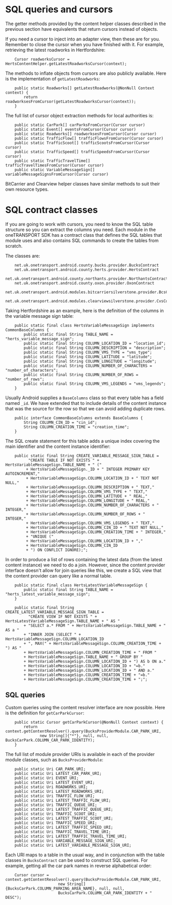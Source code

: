 SQL queries and cursors
=======================

The getter methods provided by the content helper classes described in the
previous section have equivalents that return cursors instead of objects.

If you need a cursor to inject into an adapter view, then these are for you.
Remember to close the cursor when you have finished with it.  For example,
retrieving the latest roadworks in Hertfordshire:

        Cursor roadworksCursor = HertsContentHelper.getLatestRoadworksCursor(context);

The methods to inflate objects from cursors are also publicly available.
Here is the implementation of `getLatestRoadworks`:

        public static Roadworks[] getLatestRoadworks(@NonNull Context context) {
            return roadworksesFromCursor(getLatestRoadworksCursor(context));
        }

The full list of cursor object extraction methods for local authorities is:

        public static CarPark[] carParksFromCursor(Cursor cursor)
        public static Event[] eventsFromCursor(Cursor cursor)
        public static Roadworks[] roadworksesFromCursor(Cursor cursor)
        public static TrafficFlow[] trafficFlowsFromCursor(Cursor cursor)
        public static TrafficScoot[] trafficScootsFromCursor(Cursor cursor)
        public static TrafficSpeed[] trafficSpeedsFromCursor(Cursor cursor)
        public static TrafficTravelTime[] trafficTravelTimesFromCursor(Cursor cursor)
        public static VariableMessageSign[] variableMessageSignsFromCursor(Cursor cursor)

BitCarrier and Clearview helper classes have similar methods to suit their own
resource types.

# SQL contract classes

If you are going to work with cursors, you need to know the SQL table
structure so you can extract the columns you need.  Each module in the
oneTRANSPORT SDK has a contract class that defines the SQL tables that module
uses and also contains SQL commands to create the tables from scratch.

The classes are:

        net.uk.onetransport.android.county.bucks.provider.BucksContract
        net.uk.onetransport.android.county.herts.provider.HertsContract
        net.uk.onetransport.android.county.northants.provider.NorthantsContract
        net.uk.onetransport.android.county.oxon.provider.OxonContract
        net.uk.onetransport.android.modules.bitcarriersilverstone.provider.BcsContract
        net.uk.onetransport.android.modules.clearviewsilverstone.provider.CvsContract

Taking Hertfordshire as an example, here is the definition of the columns in
the variable message sign table:

        public static final class HertsVariableMessageSign implements CommonBaseColumns {
            public static final String TABLE_NAME = "herts_variable_message_sign";
            public static final String COLUMN_LOCATION_ID = "location_id";
            public static final String COLUMN_DESCRIPTION = "description";
            public static final String COLUMN_VMS_TYPE = "vms_type";
            public static final String COLUMN_LATITUDE = "latitude";
            public static final String COLUMN_LONGITUDE = "longitude";
            public static final String COLUMN_NUMBER_OF_CHARACTERS = "number_of_characters";
            public static final String COLUMN_NUMBER_OF_ROWS = "number_of_rows";
            public static final String COLUMN_VMS_LEGENDS = "vms_legends";
        }

Usually Android supplies a `BaseColumns` class so that every table has a
field named `_id`.  We have extended that to include details of the content
instance that was the source for the row so that we can avoid adding
duplicate rows.

        public interface CommonBaseColumns extends BaseColumns {
            String COLUMN_CIN_ID = "cin_id";
            String COLUMN_CREATION_TIME = "creation_time";
        }

The SQL create statement for this table adds a unique index covering the
main identifier and the content instance identifier:

        public static final String CREATE_VARIABLE_MESSAGE_SIGN_TABLE =
              "CREATE TABLE IF NOT EXISTS " + HertsVariableMessageSign.TABLE_NAME + " ("
             + HertsVariableMessageSign._ID + " INTEGER PRIMARY KEY AUTOINCREMENT,"
             + HertsVariableMessageSign.COLUMN_LOCATION_ID + " TEXT NOT NULL,"
             + HertsVariableMessageSign.COLUMN_DESCRIPTION + " TEXT,"
             + HertsVariableMessageSign.COLUMN_VMS_TYPE + " TEXT,"
             + HertsVariableMessageSign.COLUMN_LATITUDE + " REAL,"
             + HertsVariableMessageSign.COLUMN_LONGITUDE + " REAL,"
             + HertsVariableMessageSign.COLUMN_NUMBER_OF_CHARACTERS + " INTEGER,"
             + HertsVariableMessageSign.COLUMN_NUMBER_OF_ROWS + " INTEGER,"
             + HertsVariableMessageSign.COLUMN_VMS_LEGENDS + " TEXT,"
             + HertsVariableMessageSign.COLUMN_CIN_ID + " TEXT NOT NULL,"
             + HertsVariableMessageSign.COLUMN_CREATION_TIME + " INTEGER,"
             + "UNIQUE ("
             + HertsVariableMessageSign.COLUMN_LOCATION_ID + ","
             + HertsVariableMessageSign.COLUMN_CIN_ID
             + ") ON CONFLICT IGNORE);";

In order to produce a list of rows containing the latest data (from the
latest content instance) we need to do a join.  However, since the content
provider interface doesn't allow for join queries like this, we create a SQL
view that the content provider can query like a normal table.

        public static final class HertsLatestVariableMessageSign {
            public static final String TABLE_NAME = "herts_latest_variable_message_sign";
        }

        public static final String CREATE_LATEST_VARIABLE_MESSAGE_SIGN_TABLE =
              "CREATE VIEW IF NOT EXISTS " + HertsLatestVariableMessageSign.TABLE_NAME + " AS "
            + "SELECT a.* FROM " + HertsVariableMessageSign.TABLE_NAME + " AS a "
            + "INNER JOIN (SELECT " + HertsVariableMessageSign.COLUMN_LOCATION_ID
            + ", MAX(" + HertsVariableMessageSign.COLUMN_CREATION_TIME + ") AS "
            + HertsVariableMessageSign.COLUMN_CREATION_TIME + " FROM "
            + HertsVariableMessageSign.TABLE_NAME + " GROUP BY "
            + HertsVariableMessageSign.COLUMN_LOCATION_ID + ") AS b ON a."
            + HertsVariableMessageSign.COLUMN_LOCATION_ID + "=b."
            + HertsVariableMessageSign.COLUMN_LOCATION_ID + " AND a."
            + HertsVariableMessageSign.COLUMN_CREATION_TIME + "=b."
            + HertsVariableMessageSign.COLUMN_CREATION_TIME + ";";

## SQL queries

Custom queries using the content resolver interface are now possible.  Here
is the definition for `getCarParkCursor`:

        public static Cursor getCarParkCursor(@NonNull Context context) {
            return context.getContentResolver().query(BucksProviderModule.CAR_PARK_URI,
                   new String[]{"*"}, null, null, BucksCarPark.COLUMN_CAR_PARK_IDENTITY);
        }

The full list of module provider URIs is available in each of the provider
module classes, such as `BucksProviderModule`:

        public static Uri CAR_PARK_URI;
        public static Uri LATEST_CAR_PARK_URI;
        public static Uri EVENT_URI;
        public static Uri LATEST_EVENT_URI;
        public static Uri ROADWORKS_URI;
        public static Uri LATEST_ROADWORKS_URI;
        public static Uri TRAFFIC_FLOW_URI;
        public static Uri LATEST_TRAFFIC_FLOW_URI;
        public static Uri TRAFFIC_QUEUE_URI;
        public static Uri LATEST_TRAFFIC_QUEUE_URI;
        public static Uri TRAFFIC_SCOOT_URI;
        public static Uri LATEST_TRAFFIC_SCOOT_URI;
        public static Uri TRAFFIC_SPEED_URI;
        public static Uri LATEST_TRAFFIC_SPEED_URI;
        public static Uri TRAFFIC_TRAVEL_TIME_URI;
        public static Uri LATEST_TRAFFIC_TRAVEL_TIME_URI;
        public static Uri VARIABLE_MESSAGE_SIGN_URI;
        public static Uri LATEST_VARIABLE_MESSAGE_SIGN_URI;

Each URI maps to a table in the usual way, and in conjunction with the
table classes in `BucksContract` can be used to construct SQL queries.
For example, getting all the car park names in reverse alphabetical order:

        Cursor cursor = context.getContentResolver().query(BucksProviderModule.CAR_PARK_URI,
                           new String[]{BucksCarPark.COLUMN_PARKING_AREA_NAME}, null, null,
                           BucksCarPark.COLUMN_CAR_PARK_IDENTITY + " DESC");

